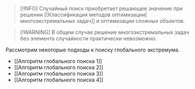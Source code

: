 > [!INFO] Случайный поиск приобретает решающее значение при решении [[Классификация методов оптимизации|многоэкстремальных задач]] и оптимизации сложных объектов.

> [!WARNING] В общем случае решение многоэкстремальных задач без элемента случайности практически невозможно.

Рассмотрим некоторые подходы к поиску глобального экстремума.

*   [[Алгоритм глобального поиска 1]]
*   [[Алгоритм глобального поиска 2]]
*   [[Алгоритм глобального поиска 3]]
*   [[Алгоритм глобального поиска 4]]
